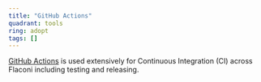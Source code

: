 ```yaml
---
title: "GitHub Actions"
quadrant: tools
ring: adopt
tags: []
---
```

[GitHub Actions](https://github.com/features/actions) is used extensively for Continuous Integration (CI) across Flaconi including testing and releasing.
```